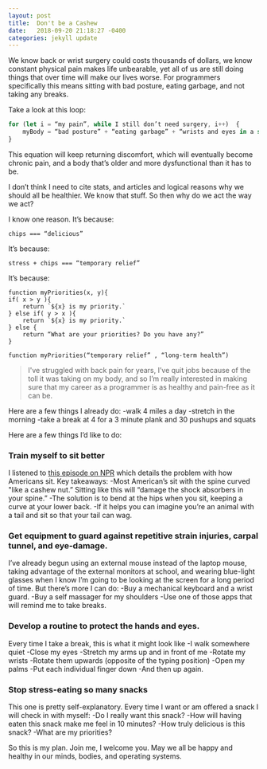 ```yaml
---
layout: post
title:  Don't be a Cashew
date:   2018-09-20 21:18:27 -0400
categories: jekyll update
---
```

We know back or wrist surgery could costs thousands of dollars, we know constant physical pain makes life unbearable, yet all of us are still doing things that over time will make our lives worse. For programmers specifically this means sitting with bad posture, eating garbage, and not taking any breaks.

Take a look at this loop:
```js
for (let i = “my pain”, while I still don’t need surgery, i++)  {
	myBody = “bad posture” + “eating garbage” + “wrists and eyes in a static position”
}
```

This equation will keep returning discomfort, which will eventually become chronic pain, and a body that’s older and more dysfunctional than it has to be.

I don’t think I need to cite stats, and articles and logical reasons why we should all be healthier. We know that stuff. So then why do we act the way we act?

I know one reason. It’s because:

`chips === “delicious”`

It’s because:

`stress + chips === “temporary relief”`

It’s because:


```
function myPriorities(x, y){
if( x > y ){
	return `${x} is my priority.`
} else if( y > x ){
	return `${x} is my priority.`
} else {
	return “What are your priorities? Do you have any?”
}

function myPriorities(“temporary relief” , “long-term health”)
```

>I've struggled with back pain for years, I’ve quit jobs because of the toll it was taking on my body, and so I’m really interested in making sure that my career as a programmer is as healthy and pain-free as it can be.

Here are a few things I already do:
	-walk 4 miles a day
	-stretch in the morning
	-take a break at 4 for a 3 minute plank and 30 pushups and squats

Here are a few things I’d like to do:

### Train myself to sit better

I listened to [this episode on NPR](https://www.npr.org/sections/goatsandsoda/2018/08/13/636025077/to-fix-that-pain-in-your-back-you-might-have-to-change-the-way-you-sit) which details the problem with how Americans sit. Key takeaways:
 	-Most American’s sit with the spine curved "like a cashew nut.” Sitting like this will “damage the shock absorbers in your spine.”
	-The solution is to bend at the hips when you sit, keeping a curve at your lower back.
	-If it helps you can imagine you’re an animal with a tail and sit so that your tail can wag.


### Get equipment to guard against repetitive strain injuries, carpal tunnel, and eye-damage.

 I’ve already begun using an external mouse instead of the laptop mouse, taking advantage of the external monitors at school, and wearing blue-light glasses when I know I’m going to be looking at the screen for a long period of time. But there’s more I can do:
	-Buy a mechanical keyboard and a wrist guard.
	-Buy a self massager for my shoulders
	-Use one of those apps that  will remind me to take breaks.

### Develop a routine to protect the hands and eyes.

Every time I take a break, this is what it might look like
	-I walk somewhere quiet
	-Close my eyes
	-Stretch my arms up and in front of me
	-Rotate my wrists
	-Rotate them upwards (opposite of the typing position)
 	-Open my palms
	-Put each individual finger down
	-And then up again.

### Stop stress-eating so many snacks

This one is pretty self-explanatory. Every time I want or am offered a snack I will check in with myself:
	-Do I really want this snack?
	-How will having eaten this snack make me feel in 10 minutes?
	-How truly delicious is this snack?
	-What are my priorities?

So this is my plan. Join me, I welcome you. May we all be happy and healthy in our minds, bodies, and operating systems.
